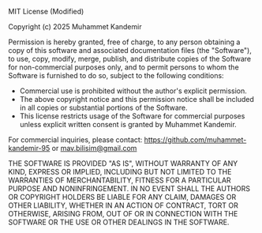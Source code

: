 MIT License (Modified)

Copyright (c) 2025 Muhammet Kandemir

Permission is hereby granted, free of charge, to any person obtaining a copy
of this software and associated documentation files (the "Software"), to use,
copy, modify, merge, publish, and distribute copies of the Software for
non-commercial purposes only, and to permit persons to whom the Software is
furnished to do so, subject to the following conditions:

- Commercial use is prohibited without the author's explicit permission.
- The above copyright notice and this permission notice shall be included in
  all copies or substantial portions of the Software.
- This license restricts usage of the Software for commercial purposes unless
  explicit written consent is granted by Muhammet Kandemir.

For commercial inquiries, please contact: https://github.com/muhammet-kandemir-95 or mav.bilisim@gmail.com

THE SOFTWARE IS PROVIDED "AS IS", WITHOUT WARRANTY OF ANY KIND, EXPRESS OR
IMPLIED, INCLUDING BUT NOT LIMITED TO THE WARRANTIES OF MERCHANTABILITY,
FITNESS FOR A PARTICULAR PURPOSE AND NONINFRINGEMENT. IN NO EVENT SHALL THE
AUTHORS OR COPYRIGHT HOLDERS BE LIABLE FOR ANY CLAIM, DAMAGES OR OTHER
LIABILITY, WHETHER IN AN ACTION OF CONTRACT, TORT OR OTHERWISE, ARISING FROM,
OUT OF OR IN CONNECTION WITH THE SOFTWARE OR THE USE OR OTHER DEALINGS IN THE
SOFTWARE.
